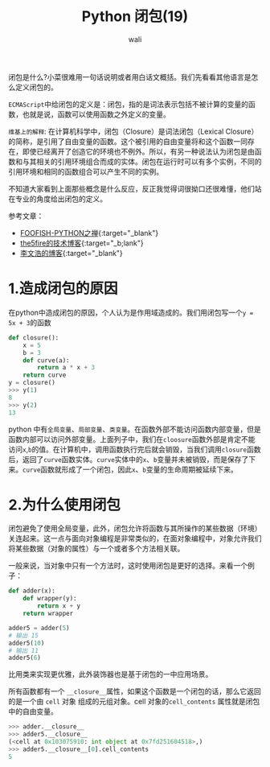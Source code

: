 ﻿---
layout: post
title: Python 闭包(19)  #标题
tagline: python3.7 入门教程
category: python      #分类
author: wali    #作者
tag: Python     #标签
ghurl:        #github url
ghurl_zip:   #github zip下载
comments: true

post_nav: ["1.造成闭包的原因","2.为什么使用闭包"]
group_tag: python3.7 入门教程
---

闭包是什么?小菜很难用一句话说明或者用白话文概括。我们先看看其他语言是怎么定义闭包的。

`ECMAScript`中给闭包的定义是：闭包，指的是词法表示包括不被计算的变量的函数，也就是说，函数可以使用函数之外定义的变量。

`维基上的解释`: 在计算机科学中，闭包（Closure）是词法闭包（Lexical Closure）的简称，是引用了自由变量的函数。这个被引用的自由变量将和这个函数一同存在，即使已经离开了创造它的环境也不例外。所以，有另一种说法认为闭包是由函数和与其相关的引用环境组合而成的实体。闭包在运行时可以有多个实例，不同的引用环境和相同的函数组合可以产生不同的实例。

不知道大家看到上面那些概念是什么反应，反正我觉得词很拗口还很难懂，他们站在专业的角度给出闭包的定义。

参考文章：
- [FOOFISH-PYTHON之禅](https://foofish.net/python-closure.html "https://foofish.net/python-closure.html"){:target="_blank"}
- [the5fire的技术博客](https://www.the5fire.com/closure-in-python.html "https://www.the5fire.com/closure-in-python.html"){:target="_b;lank"}
- [李文浩的博客](https://www.ibm.com/developerworks/cn/linux/l-cn-closure/ "https://www.ibm.com/developerworks/cn/linux/l-cn-closure/"){:target="_blank"}

# 1.造成闭包的原因

在python中造成闭包的原因，个人认为是作用域造成的。我们用闭包写一个`y = 5x + 3`的函数

```python
def closure():
    x = 5
    b = 3
    def curve(a):
        return a * x + 3
    return curve
y = closure()
>>> y(1)
8
>>> y(2)
13
```
python 中有`全局变量`、`局部变量`、`类变量`。在函数外部不能访问函数内部变量，但是函数内部可以访问外部变量。上面列子中，我们在`cloosure`函数外部是肯定不能访问`x`,`b`的值。在计算机中，调用函数执行完后就会销毁，当我们调用`closure`函数后，返回了`curve`函数实体。`curve`实体中的`x`、`b`变量并未被销毁，而是保存了下来。`curve`函数就形成了一个闭包，因此`x`、`b`变量的生命周期被延续下来。

# 2.为什么使用闭包

闭包避免了使用全局变量，此外，闭包允许将函数与其所操作的某些数据（环境）关连起来。这一点与面向对象编程是非常类似的，在面对象编程中，对象允许我们将某些数据（对象的属性）与一个或者多个方法相关联。

一般来说，当对象中只有一个方法时，这时使用闭包是更好的选择。来看一个例子：

```python
def adder(x):
    def wrapper(y):
        return x + y
    return wrapper

adder5 = adder(5)
# 输出 15
adder5(10)
# 输出 11
adder5(6)
```

比用类来实现更优雅，此外装饰器也是基于闭包的一中应用场景。

所有函数都有一个 `__closure__`属性，如果这个函数是一个闭包的话，那么它返回的是一个由 `cell` 对象 组成的元组对象。cell 对象的`cell_contents` 属性就是闭包中的自由变量。

```python
>>> adder.__closure__
>>> adder5.__closure__
(<cell at 0x103075910: int object at 0x7fd251604518>,)
>>> adder5.__closure__[0].cell_contents
5
```






















